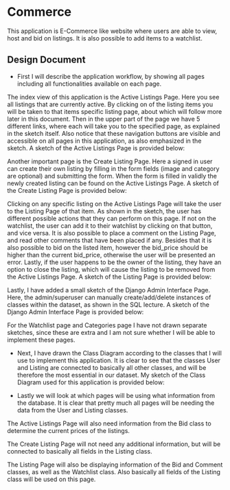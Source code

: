 # Commerce

This application is E-Commerce like website where users are able to view, host and bid on listings.
It is also possible to add items to a watchlist.

## Design Document


* First I will describe the application workflow, by showing all pages including all
functionalities available on each page.

The index view of this application is the Active Listings Page. Here you see all
listings that are currently active. By clicking on of the listing items you will
be taken to that items specific listing page, about which will follow more later
in this document.
Then in the upper part of the page we have 5 different links, where each will take
you to the specified page, as explained in the sketch itself. Also notice that
these navigation buttons are visible and accessible on all pages in this application,
as also emphasized in the sketch.
A sketch of the Active Listings Page is provided below:
![]()

Another important page is the Create Listing Page. Here a signed in user can create
their own listing by filling in the form fields (image and category are optional)
and submitting the form. When the form is filled in validly the newly created
listing can be found on the Active Listings Page.
A sketch of the Create Listing Page is provided below:
![]()


Clicking on any specific listing on the Active Listings Page will take the user
to the Listing Page of that item. As shown in the sketch, the user has different
possible actions that they can perform on this page. If not on the watchlist,
the user can add it to their watchlist by clicking on that button, and vice versa.
It is also possible to place a comment on the Listing Page, and read other comments
that have been placed if any.
Besides that it is also possible to bid on the listed item, however the bid_price
should be higher than the current bid_price, otherwise the user will be presented
an error.
Lastly, if the user happens to be the owner of the listing, they have an option
to close the listing, which will cause the listing to be removed from the Active
Listings Page.
A sketch of the Listing Page is provided below:
![]()


Lastly, I have added a small sketch of the Django Admin Interface Page. Here, the
admin/superuser can manually create/add/delete instances of classes within the
dataset, as shown in the SQL lecture.
A sketch of the Django Admin Interface Page is provided below:
![]()


For the Watchlist page and Categories page I have not drawn separate sketches,
since these are extra and I am not sure whether I will be able to implement these
pages.


* Next, I have drawn the Class Diagram according to the classes that I will use
to implement this application. It is clear to see that the classes User and
Listing are connected to basically all other classes, and will be therefore the
most essential in our dataset.
My sketch of the Class Diagram used for this application is provided below:
![]()


* Lastly we will look at which pages will be using what information from the
database.
It is clear that pretty much all pages will be needing the data from the User and
Listing classes.

The Active Listings Page will also need information from the Bid class to determine
the current prices of the listings.

The Create Listing Page will not need any additional information, but will be
connected to basically all fields in the Listing class.

The Listing Page will also be displaying information of the Bid and Comment classes,
as well as the Watchlist class. Also basically all fields of the Listing class
will be used on this page.
